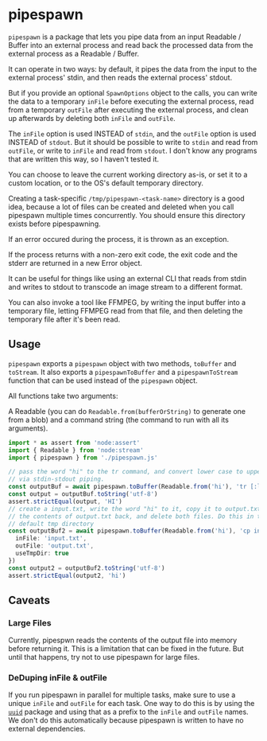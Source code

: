 # pipespawn

`pipespawn` is a package that lets you pipe data from an input Readable /
Buffer into an external process and read back the processed data from the
external process as a Readable / Buffer.

It can operate in two ways: by default, it pipes the data from the input to
the external process' stdin, and then reads the external process' stdout.

But if you provide an optional `SpawnOptions` object to the calls, you can
write the data to a temporary `inFile` before executing the external process,
read from a temporary `outFile` after executing the external process, and clean
up afterwards by deleting both `inFile` and `outFile`.

The `inFile` option is used INSTEAD of `stdin`, and the `outFile` option is
used INSTEAD of `stdout`. But it should be possible to write to `stdin` and
read from `outFile`, or write to `inFile` and read from `stdout`. I don't
know any programs that are written this way, so I haven't tested it.

You can choose to leave the current working directory as-is, or set it to a
custom location, or to the OS's default temporary directory.

Creating a task-specific `/tmp/pipespawn-<task-name>` directory is a good idea,
because a lot of files can be created and deleted when you call pipespawn
multiple times concurrently. You should ensure this directory exists before
pipespawning.

If an error occured during the process, it is thrown as an exception.

If the process returns with a non-zero exit code, the exit code and the stderr
are returned in a new Error object.

It can be useful for things like using an external CLI that reads from stdin
and writes to stdout to transcode an image stream to a different format.

You can also invoke a tool like FFMPEG, by writing the input buffer into a
temporary file, letting FFMPEG read from that file, and then deleting the
temporary file after it's been read.

## Usage

`pipespawn` exports a `pipespawn` object with two methods, `toBuffer` and
`toStream`. It also exports a `pipespawnToBuffer` and a `pipespawnToStream`
function that can be used instead of the `pipespawn` object.

All functions take two arguments:

A Readable (you can do `Readable.from(bufferOrString)` to generate one from a
blob) and a command string (the command to run with all its arguments).

```typescript
import * as assert from 'node:assert'
import { Readable } from 'node:stream'
import { pipespawn } from './pipespawn.js'

// pass the word "hi" to the tr command, and convert lower case to upper case
// via stdin-stdout piping.
const outputBuf = await pipespawn.toBuffer(Readable.from('hi'), 'tr [:lower:] [:upper:]')
const output = outputBuf.toString('utf-8')
assert.strictEqual(output, 'HI')
// create a input.txt, write the word "hi" to it, copy it to output.txt, read
// the contents of output.txt back, and delete both files. Do this in the OS's
// default tmp directory
const outputBuf2 = await pipespawn.toBuffer(Readable.from('hi'), 'cp input.txt output.txt', {
  inFile: 'input.txt',
  outFile: 'output.txt',
  useTmpDir: true
})
const output2 = outputBuf2.toString('utf-8')
assert.strictEqual(output2, 'hi')

```

## Caveats

### Large Files

Currently, pipespwn reads the contents of the output file into memory before
returning it. This is a limitation that can be fixed in the future. But until
that happens, try not to use pipespawn for large files.

### DeDuping inFile & outFile

If you run pipespawn in parallel for multiple tasks, make sure to use a unique
`inFile` and `outFile` for each task. One way to do this is by using the
[`uuid`](https://www.npmjs.com/package/uuid) package and using that as a prefix
to the `inFile` and `outFile` names. We don't do this automatically because
pipespawn is written to have no external dependencies.
